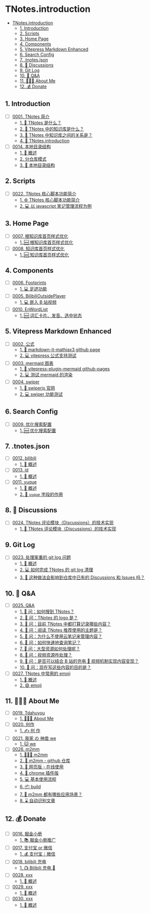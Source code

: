 # TNotes.introduction

<!-- region:toc -->

- [TNotes.introduction](#tnotesintroduction)
  - [1. Introduction](#1-introduction)
  - [2. Scripts](#2-scripts)
  - [3. Home Page](#3-home-page)
  - [4. Components](#4-components)
  - [5. Vitepress Markdown Enhanced](#5-vitepress-markdown-enhanced)
  - [6. Search Config](#6-search-config)
  - [7. .tnotes.json](#7-tnotesjson)
  - [8. 🫧 Discussions](#8--discussions)
  - [9. Git Log](#9-git-log)
  - [10. 🤔 Q&A](#10--qa)
  - [11. 🧑🏻‍💻 About Me](#11--about-me)
  - [12. 💰 Donate](#12--donate)

<!-- endregion:toc -->

## 1. Introduction

- [ ] [0001. TNotes 简介](https://github.com/Tdahuyou/TNotes.introduction/tree/main/notes/0001.%20TNotes%20%E7%AE%80%E4%BB%8B/README.md)
  - [1. 🤔 TNotes 是什么？](https://github.com/Tdahuyou/TNotes.introduction/tree/main/notes/0001.%20TNotes%20%E7%AE%80%E4%BB%8B/README.md#1--tnotes-是什么)
  - [2. 🤔 TNotes 中的知识库是什么？](https://github.com/Tdahuyou/TNotes.introduction/tree/main/notes/0001.%20TNotes%20%E7%AE%80%E4%BB%8B/README.md#2--tnotes-中的知识库是什么)
  - [3. 🤔 TNotes 中知识库之间的关系是？](https://github.com/Tdahuyou/TNotes.introduction/tree/main/notes/0001.%20TNotes%20%E7%AE%80%E4%BB%8B/README.md#3--tnotes-中知识库之间的关系是)
  - [4. 📒 TNotes.introduction](https://github.com/Tdahuyou/TNotes.introduction/tree/main/notes/0001.%20TNotes%20%E7%AE%80%E4%BB%8B/README.md#4--tnotesintroduction)
- [ ] [0014. 本地目录结构](https://github.com/Tdahuyou/TNotes.introduction/tree/main/notes/0014.%20%E6%9C%AC%E5%9C%B0%E7%9B%AE%E5%BD%95%E7%BB%93%E6%9E%84/README.md)
  - [1. 📝 概述](https://github.com/Tdahuyou/TNotes.introduction/tree/main/notes/0014.%20%E6%9C%AC%E5%9C%B0%E7%9B%AE%E5%BD%95%E7%BB%93%E6%9E%84/README.md#1--概述)
  - [2. 分仓库模式](https://github.com/Tdahuyou/TNotes.introduction/tree/main/notes/0014.%20%E6%9C%AC%E5%9C%B0%E7%9B%AE%E5%BD%95%E7%BB%93%E6%9E%84/README.md#2-分仓库模式)
  - [3. 📒 本地目录结构](https://github.com/Tdahuyou/TNotes.introduction/tree/main/notes/0014.%20%E6%9C%AC%E5%9C%B0%E7%9B%AE%E5%BD%95%E7%BB%93%E6%9E%84/README.md#3--本地目录结构)

## 2. Scripts

- [ ] [0022. TNotes 核心脚本功能简介](https://github.com/Tdahuyou/TNotes.introduction/tree/main/notes/0022.%20TNotes%20%E6%A0%B8%E5%BF%83%E8%84%9A%E6%9C%AC%E5%8A%9F%E8%83%BD%E7%AE%80%E4%BB%8B/README.md)
  - [1. ⚙️ TNotes 核心脚本功能简介](https://github.com/Tdahuyou/TNotes.introduction/tree/main/notes/0022.%20TNotes%20%E6%A0%B8%E5%BF%83%E8%84%9A%E6%9C%AC%E5%8A%9F%E8%83%BD%E7%AE%80%E4%BB%8B/README.md#1-️-tnotes-核心脚本功能简介)
  - [2. 💻 以 javascript 笔记管理流程为例](https://github.com/Tdahuyou/TNotes.introduction/tree/main/notes/0022.%20TNotes%20%E6%A0%B8%E5%BF%83%E8%84%9A%E6%9C%AC%E5%8A%9F%E8%83%BD%E7%AE%80%E4%BB%8B/README.md#2--以-javascript-笔记管理流程为例)

## 3. Home Page

- [ ] [0007. 根知识库首页样式优化](https://github.com/Tdahuyou/TNotes.introduction/tree/main/notes/0007.%20%E6%A0%B9%E7%9F%A5%E8%AF%86%E5%BA%93%E9%A6%96%E9%A1%B5%E6%A0%B7%E5%BC%8F%E4%BC%98%E5%8C%96/README.md)
  - [1. 🆕 根知识库首页样式优化](https://github.com/Tdahuyou/TNotes.introduction/tree/main/notes/0007.%20%E6%A0%B9%E7%9F%A5%E8%AF%86%E5%BA%93%E9%A6%96%E9%A1%B5%E6%A0%B7%E5%BC%8F%E4%BC%98%E5%8C%96/README.md#1--根知识库首页样式优化)
- [ ] [0008. 知识库首页样式优化](https://github.com/Tdahuyou/TNotes.introduction/tree/main/notes/0008.%20%E7%9F%A5%E8%AF%86%E5%BA%93%E9%A6%96%E9%A1%B5%E6%A0%B7%E5%BC%8F%E4%BC%98%E5%8C%96/README.md)
  - [1. 🆕 知识库首页样式优化](https://github.com/Tdahuyou/TNotes.introduction/tree/main/notes/0008.%20%E7%9F%A5%E8%AF%86%E5%BA%93%E9%A6%96%E9%A1%B5%E6%A0%B7%E5%BC%8F%E4%BC%98%E5%8C%96/README.md#1--知识库首页样式优化)

## 4. Components

- [ ] [0006. Footprints](https://github.com/Tdahuyou/TNotes.introduction/tree/main/notes/0006.%20Footprints/README.md)
  - [1. 💻 足迹功能](https://github.com/Tdahuyou/TNotes.introduction/tree/main/notes/0006.%20Footprints/README.md#1--足迹功能)
- [ ] [0005. BilibiliOutsidePlayer](https://github.com/Tdahuyou/TNotes.introduction/tree/main/notes/0005.%20BilibiliOutsidePlayer/README.md)
  - [1. 💻 嵌入 B 站视频](https://github.com/Tdahuyou/TNotes.introduction/tree/main/notes/0005.%20BilibiliOutsidePlayer/README.md#1--嵌入-b-站视频)
- [ ] [0010. EnWordList](https://github.com/Tdahuyou/TNotes.introduction/tree/main/notes/0010.%20EnWordList/README.md)
  - [1. 🆕 词汇卡片、发音、选中状态](https://github.com/Tdahuyou/TNotes.introduction/tree/main/notes/0010.%20EnWordList/README.md#1--词汇卡片发音选中状态)

## 5. Vitepress Markdown Enhanced

- [ ] [0002. 公式](https://github.com/Tdahuyou/TNotes.introduction/tree/main/notes/0002.%20%E5%85%AC%E5%BC%8F/README.md)
  - [1. 🔗 markdown-it-mathjax3 github page](https://github.com/Tdahuyou/TNotes.introduction/tree/main/notes/0002.%20%E5%85%AC%E5%BC%8F/README.md#1--markdown-it-mathjax3-github-page)
  - [2. 💻 vitepress 公式支持测试](https://github.com/Tdahuyou/TNotes.introduction/tree/main/notes/0002.%20%E5%85%AC%E5%BC%8F/README.md#2--vitepress-公式支持测试)
- [ ] [0003. mermaid 图表](https://github.com/Tdahuyou/TNotes.introduction/tree/main/notes/0003.%20mermaid%20%E5%9B%BE%E8%A1%A8/README.md)
  - [1. 🔗 vitepress-plugin-mermaid github-pages](https://github.com/Tdahuyou/TNotes.introduction/tree/main/notes/0003.%20mermaid%20%E5%9B%BE%E8%A1%A8/README.md#1--vitepress-plugin-mermaid-github-pages)
  - [2. 💻 测试 mermaid 的渲染](https://github.com/Tdahuyou/TNotes.introduction/tree/main/notes/0003.%20mermaid%20%E5%9B%BE%E8%A1%A8/README.md#2--测试-mermaid-的渲染)
- [ ] [0004. swiper](https://github.com/Tdahuyou/TNotes.introduction/tree/main/notes/0004.%20swiper/README.md)
  - [1. 🔗 swiperjs 官网](https://github.com/Tdahuyou/TNotes.introduction/tree/main/notes/0004.%20swiper/README.md#1--swiperjs-官网)
  - [2. 💻 swiper 功能测试](https://github.com/Tdahuyou/TNotes.introduction/tree/main/notes/0004.%20swiper/README.md#2--swiper-功能测试)

## 6. Search Config

- [ ] [0009. 优化搜索配置](https://github.com/Tdahuyou/TNotes.introduction/tree/main/notes/0009.%20%E4%BC%98%E5%8C%96%E6%90%9C%E7%B4%A2%E9%85%8D%E7%BD%AE/README.md)
  - [1. 🆕 优化搜索配置](https://github.com/Tdahuyou/TNotes.introduction/tree/main/notes/0009.%20%E4%BC%98%E5%8C%96%E6%90%9C%E7%B4%A2%E9%85%8D%E7%BD%AE/README.md#1--优化搜索配置)

## 7. .tnotes.json

- [ ] [0012. bilibili](https://github.com/Tdahuyou/TNotes.introduction/tree/main/notes/0012.%20bilibili/README.md)
  - [1. 📝 概述](https://github.com/Tdahuyou/TNotes.introduction/tree/main/notes/0012.%20bilibili/README.md#1--概述)
- [ ] [0013. id](https://github.com/Tdahuyou/TNotes.introduction/tree/main/notes/0013.%20id/README.md)
  - [1. 📝 概述](https://github.com/Tdahuyou/TNotes.introduction/tree/main/notes/0013.%20id/README.md#1--概述)
- [ ] [0011. yuque](https://github.com/Tdahuyou/TNotes.introduction/tree/main/notes/0011.%20yuque/README.md)
  - [1. 📝 概述](https://github.com/Tdahuyou/TNotes.introduction/tree/main/notes/0011.%20yuque/README.md#1--概述)
  - [2. 📒 `yuque` 字段的作用](https://github.com/Tdahuyou/TNotes.introduction/tree/main/notes/0011.%20yuque/README.md#2--yuque-字段的作用)

## 8. 🫧 Discussions

- [ ] [0024. TNotes 评论模块（Discussions）的技术实现](https://github.com/Tdahuyou/TNotes.introduction/tree/main/notes/0024.%20TNotes%20%E8%AF%84%E8%AE%BA%E6%A8%A1%E5%9D%97%EF%BC%88Discussions%EF%BC%89%E7%9A%84%E6%8A%80%E6%9C%AF%E5%AE%9E%E7%8E%B0/README.md)
  - [1. 💭 TNotes 评论模块（Discussions）的技术实现](https://github.com/Tdahuyou/TNotes.introduction/tree/main/notes/0024.%20TNotes%20%E8%AF%84%E8%AE%BA%E6%A8%A1%E5%9D%97%EF%BC%88Discussions%EF%BC%89%E7%9A%84%E6%8A%80%E6%9C%AF%E5%AE%9E%E7%8E%B0/README.md#1--tnotes-评论模块discussions的技术实现)

## 9. Git Log

- [ ] [0023. 处理笨重的 git log 问题](https://github.com/Tdahuyou/TNotes.introduction/tree/main/notes/0023.%20%E5%A4%84%E7%90%86%E7%AC%A8%E9%87%8D%E7%9A%84%20git%20log%20%E9%97%AE%E9%A2%98/README.md)
  - [1. 📝 概述](https://github.com/Tdahuyou/TNotes.introduction/tree/main/notes/0023.%20%E5%A4%84%E7%90%86%E7%AC%A8%E9%87%8D%E7%9A%84%20git%20log%20%E9%97%AE%E9%A2%98/README.md#1--概述)
  - [2. 💻 如何完成 TNotes 的 git log 清理](https://github.com/Tdahuyou/TNotes.introduction/tree/main/notes/0023.%20%E5%A4%84%E7%90%86%E7%AC%A8%E9%87%8D%E7%9A%84%20git%20log%20%E9%97%AE%E9%A2%98/README.md#2--如何完成-tnotes-的-git-log-清理)
  - [3. 🤔 这种做法会影响到仓库中已有的 Discussions 和 Issues 吗？](https://github.com/Tdahuyou/TNotes.introduction/tree/main/notes/0023.%20%E5%A4%84%E7%90%86%E7%AC%A8%E9%87%8D%E7%9A%84%20git%20log%20%E9%97%AE%E9%A2%98/README.md#3--这种做法会影响到仓库中已有的-discussions-和-issues-吗)

## 10. 🤔 Q&A

- [ ] [0025. Q&A](https://github.com/Tdahuyou/TNotes.introduction/tree/main/notes/0025.%20Q%26A/README.md)
  - [1. 🤔 问：如何搜到 TNotes？](https://github.com/Tdahuyou/TNotes.introduction/tree/main/notes/0025.%20Q%26A/README.md#1--问如何搜到-tnotes)
  - [2. 🤔 问：TNotes 的 logo 是？](https://github.com/Tdahuyou/TNotes.introduction/tree/main/notes/0025.%20Q%26A/README.md#2--问tnotes-的-logo-是)
  - [3. 🤔 问：目前 TNotes 中都打算记录哪些内容？](https://github.com/Tdahuyou/TNotes.introduction/tree/main/notes/0025.%20Q%26A/README.md#3--问目前-tnotes-中都打算记录哪些内容)
  - [4. 🤔 问：阅读 TNotes 推荐使用的主题是？](https://github.com/Tdahuyou/TNotes.introduction/tree/main/notes/0025.%20Q%26A/README.md#4--问阅读-tnotes-推荐使用的主题是)
  - [5. 🤔 问：为什么不使用云笔记来管理内容？](https://github.com/Tdahuyou/TNotes.introduction/tree/main/notes/0025.%20Q%26A/README.md#5--问为什么不使用云笔记来管理内容)
  - [6. 🤔 问：如何快速地查询笔记？](https://github.com/Tdahuyou/TNotes.introduction/tree/main/notes/0025.%20Q%26A/README.md#6--问如何快速地查询笔记)
  - [7. 🤔 问：大型资源如何处理呢？](https://github.com/Tdahuyou/TNotes.introduction/tree/main/notes/0025.%20Q%26A/README.md#7--问大型资源如何处理呢)
  - [8. 🤔 问：视频资源咋处理？](https://github.com/Tdahuyou/TNotes.introduction/tree/main/notes/0025.%20Q%26A/README.md#8--问视频资源咋处理)
  - [9. 🤔 问：是否可以结合 B 站的充电 🔋 视频机制实现内容变现？](https://github.com/Tdahuyou/TNotes.introduction/tree/main/notes/0025.%20Q%26A/README.md#9--问是否可以结合-b-站的充电--视频机制实现内容变现)
  - [10. 🤔 问：现在写这些内容的目的是？](https://github.com/Tdahuyou/TNotes.introduction/tree/main/notes/0025.%20Q%26A/README.md#10--问现在写这些内容的目的是)
- [ ] [0027. TNotes 中常用的 emoji](https://github.com/Tdahuyou/TNotes.introduction/tree/main/notes/0027.%20TNotes%20%E4%B8%AD%E5%B8%B8%E7%94%A8%E7%9A%84%20emoji/README.md)
  - [1. 📝 概述](https://github.com/Tdahuyou/TNotes.introduction/tree/main/notes/0027.%20TNotes%20%E4%B8%AD%E5%B8%B8%E7%94%A8%E7%9A%84%20emoji/README.md#1--概述)
  - [2. 😄 emoji](https://github.com/Tdahuyou/TNotes.introduction/tree/main/notes/0027.%20TNotes%20%E4%B8%AD%E5%B8%B8%E7%94%A8%E7%9A%84%20emoji/README.md#2--emoji)

## 11. 🧑🏻‍💻 About Me

- [ ] [0019. Tdahuyou](https://github.com/Tdahuyou/TNotes.introduction/tree/main/notes/0019.%20Tdahuyou/README.md)
  - [1. 🧑🏻‍💻 About Me](https://github.com/Tdahuyou/TNotes.introduction/tree/main/notes/0019.%20Tdahuyou/README.md#1--about-me)
- [ ] [0020. 创作](https://github.com/Tdahuyou/TNotes.introduction/tree/main/notes/0020.%20%E5%88%9B%E4%BD%9C/README.md)
  - [1. ✍️ 创 作](https://github.com/Tdahuyou/TNotes.introduction/tree/main/notes/0020.%20%E5%88%9B%E4%BD%9C/README.md#1-️-创-作)
- [ ] [0021. 我家 の 神兽 we](https://github.com/Tdahuyou/TNotes.introduction/tree/main/notes/0021.%20%E6%88%91%E5%AE%B6%20%E3%81%AE%20%E7%A5%9E%E5%85%BD%20we/README.md)
  - [1. 🐱 we](https://github.com/Tdahuyou/TNotes.introduction/tree/main/notes/0021.%20%E6%88%91%E5%AE%B6%20%E3%81%AE%20%E7%A5%9E%E5%85%BD%20we/README.md#1--we)
- [ ] [0026. m2mm](https://github.com/Tdahuyou/TNotes.introduction/tree/main/notes/0026.%20m2mm/README.md)
  - [1. 🧑🏻‍💻 m2mm](https://github.com/Tdahuyou/TNotes.introduction/tree/main/notes/0026.%20m2mm/README.md#1--m2mm)
  - [2. 🔗 m2mm - github 仓库](https://github.com/Tdahuyou/TNotes.introduction/tree/main/notes/0026.%20m2mm/README.md#2--m2mm---github-仓库)
  - [3. 🔗 网页版 - 在线使用](https://github.com/Tdahuyou/TNotes.introduction/tree/main/notes/0026.%20m2mm/README.md#3--网页版---在线使用)
  - [4. 🔗 chrome 插件版](https://github.com/Tdahuyou/TNotes.introduction/tree/main/notes/0026.%20m2mm/README.md#4--chrome-插件版)
  - [5. 💻 基本使用流程](https://github.com/Tdahuyou/TNotes.introduction/tree/main/notes/0026.%20m2mm/README.md#5--基本使用流程)
  - [6. 📦 build](https://github.com/Tdahuyou/TNotes.introduction/tree/main/notes/0026.%20m2mm/README.md#6--build)
  - [7. 🤔 m2mm 都有哪些应用场景？](https://github.com/Tdahuyou/TNotes.introduction/tree/main/notes/0026.%20m2mm/README.md#7--m2mm-都有哪些应用场景)
  - [8. ⌛️ 自动识别文章](https://github.com/Tdahuyou/TNotes.introduction/tree/main/notes/0026.%20m2mm/README.md#8-️-自动识别文章)

## 12. 💰 Donate

- [ ] [0016. 掘金小册](https://github.com/Tdahuyou/TNotes.introduction/tree/main/notes/0016.%20%E6%8E%98%E9%87%91%E5%B0%8F%E5%86%8C/README.md)
  - [1. 📚 掘金小册推广](https://github.com/Tdahuyou/TNotes.introduction/tree/main/notes/0016.%20%E6%8E%98%E9%87%91%E5%B0%8F%E5%86%8C/README.md#1--掘金小册推广)
- [ ] [0017. 支付宝 or 微信](https://github.com/Tdahuyou/TNotes.introduction/tree/main/notes/0017.%20%E6%94%AF%E4%BB%98%E5%AE%9D%20or%20%E5%BE%AE%E4%BF%A1/README.md)
  - [1. 💰 支付宝｜微信](https://github.com/Tdahuyou/TNotes.introduction/tree/main/notes/0017.%20%E6%94%AF%E4%BB%98%E5%AE%9D%20or%20%E5%BE%AE%E4%BF%A1/README.md#1--支付宝微信)
- [ ] [0018. bilibili 充电](https://github.com/Tdahuyou/TNotes.introduction/tree/main/notes/0018.%20bilibili%20%E5%85%85%E7%94%B5/README.md)
  - [1. 📺 Bilibili 充电 🔋](https://github.com/Tdahuyou/TNotes.introduction/tree/main/notes/0018.%20bilibili%20%E5%85%85%E7%94%B5/README.md#1--bilibili-充电-)
- [ ] [0028. xxx](https://github.com/Tdahuyou/TNotes.introduction/tree/main/notes/0028.%20xxx/README.md)
  - [1. 📝 概述](https://github.com/Tdahuyou/TNotes.introduction/tree/main/notes/0028.%20xxx/README.md#1--概述)
- [ ] [0029. xxx](https://github.com/Tdahuyou/TNotes.introduction/tree/main/notes/0029.%20xxx/README.md)
  - [1. 📝 概述](https://github.com/Tdahuyou/TNotes.introduction/tree/main/notes/0029.%20xxx/README.md#1--概述)
- [ ] [0030. xxx](https://github.com/Tdahuyou/TNotes.introduction/tree/main/notes/0030.%20xxx/README.md)
  - [1. 📝 概述](https://github.com/Tdahuyou/TNotes.introduction/tree/main/notes/0030.%20xxx/README.md#1--概述)
